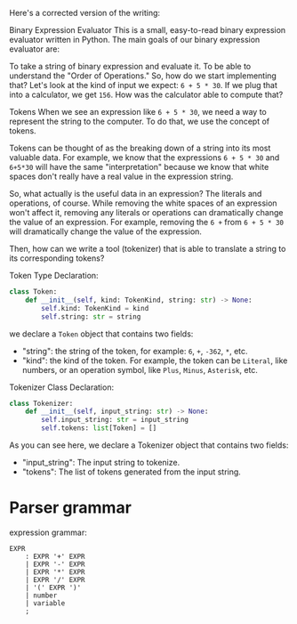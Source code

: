 Here's a corrected version of the writing:

Binary Expression Evaluator
This is a small, easy-to-read binary expression evaluator written in Python. The main goals of our binary expression evaluator are:

To take a string of binary expression and evaluate it.
To be able to understand the "Order of Operations."
So, how do we start implementing that? Let's look at the kind of input we expect: `6 + 5 * 30`. If we plug that into a calculator, we get `156`. How was the calculator able to compute that?

Tokens
When we see an expression like `6 + 5 * 30`, we need a way to represent the string to the computer. To do that, we use the concept of tokens.

Tokens can be thought of as the breaking down of a string into its most valuable data. For example, we know that the expressions `6 + 5 * 30` and `6+5*30` will have the same "interpretation" because we know that white spaces don't really have a real value in the expression string.

So, what actually is the useful data in an expression? The literals and operations, of course. While removing the white spaces of an expression won't affect it, removing any literals or operations can dramatically change the value of an expression. For example, removing the `6 +` from `6 + 5 * 30` will dramatically change the value of the expression.

Then, how can we write a tool (tokenizer) that is able to translate a string to its corresponding tokens?

Token Type Declaration:

```python
class Token:
    def __init__(self, kind: TokenKind, string: str) -> None:
        self.kind: TokenKind = kind
        self.string: str = string
```

we declare a `Token` object that contains two fields:

* "string": the string of the token, for example: `6`, `+`, `-362`, `*`, etc.
* "kind": the kind of the token. For example, the token can be `Literal`, like numbers, or an operation symbol, like `Plus`, `Minus`, `Asterisk`, etc.

Tokenizer Class Declaration:

```python
class Tokenizer:
    def __init__(self, input_string: str) -> None:
        self.input_string: str = input_string
        self.tokens: list[Token] = []
```

As you can see here, we declare a Tokenizer object that contains two fields:

* "input_string": The input string to tokenize.
* "tokens": The list of tokens generated from the input string.


# Parser grammar

expression grammar:
```
EXPR
    : EXPR '+' EXPR
    | EXPR '-' EXPR
    | EXPR '*' EXPR
    | EXPR '/' EXPR
    | '(' EXPR ')'
    | number
    | variable
    ;
```
